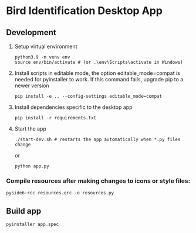 # Bird Identification Desktop App

## Development


1. Setup virtual environment
    ```
    python3.9 -m venv env
    source env/bin/activate # (or .\env\Scripts\activate in Windows)
    ```

2. Install scripts in editable mode, the option editable_mode=compat is needed for pyinstaller to work. If this command fails, upgrade pip to a newer version
    ```
    pip install -e .. --config-settings editable_mode=compat
    ```

3. Install dependencies specific to the desktop app
    ```
    pip install -r requirements.txt
    ```

4. Start the app
    ```
    ./start-dev.sh # restarts the app automatically when *.py files change
    ```
   or
    ```
    python app.py
    ```

### Compile resources after making changes to icons or style files:
```
pyside6-rcc resources.qrc -o resources.py
```

## Build app
```
pyinstaller app.spec
```
